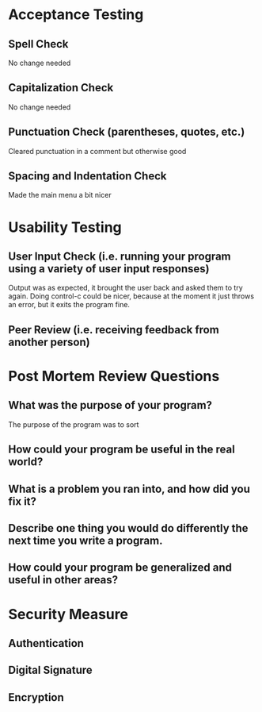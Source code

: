 Acceptance Testing
==================

## Spell Check
No change needed 

## Capitalization Check
No change needed 

## Punctuation Check (parentheses, quotes, etc.)
Cleared punctuation in a comment but otherwise good

## Spacing and Indentation Check
Made the main menu a bit nicer

Usability Testing
=================

## User Input Check (i.e. running your program using a variety of user input responses)
Output was as expected, it brought the user back and asked them to try again. Doing control-c could be nicer, because at the moment it just throws an error, but it exits the program fine. 

## Peer Review (i.e. receiving feedback from another person)

Post Mortem Review Questions
============================

## What was the purpose of your program?
The purpose of the program was to sort 

## How could your program be useful in the real world?
## What is a problem you ran into, and how did you fix it?
## Describe one thing you would do differently the next time you write a program.
## How could your program be generalized and useful in other areas?

Security Measure
================

## Authentication
## Digital Signature
## Encryption